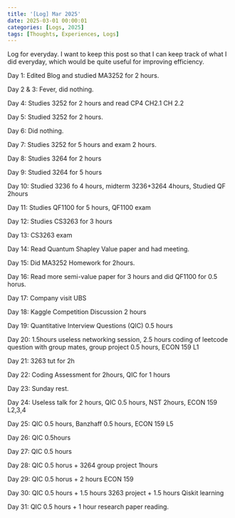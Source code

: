 ```yaml
---
title: '[Log] Mar 2025'
date: 2025-03-01 00:00:01
categories: [Logs, 2025]
tags: [Thoughts, Experiences, Logs]
---
```


Log for everyday. I want to keep this post so that I can keep track of what I did everyday, which would be quite useful for improving efficiency.

<!--more-->

Day 1: Edited Blog and studied MA3252 for 2 hours.

Day 2 & 3: Fever, did nothing.

Day 4: Studies 3252 for 2 hours and read CP4 CH2.1 CH 2.2

Day 5: Studied 3252 for 2 hours.

Day 6: Did nothing.

Day 7: Studies 3252 for 5 hours and exam 2 hours.

Day 8: Studies 3264 for 2 hours

Day 9: Studied 3264 for 5 hours

Day 10: Studied 3236 fo 4 hours, midterm 3236+3264 4hours, Studied QF 2hours

Day 11: Studies QF1100 for 5 hours, QF1100 exam

Day 12: Studies CS3263 for 3 hours

Day 13: CS3263 exam

Day 14: Read Quantum Shapley Value paper and had meeting.

Day 15: Did MA3252 Homework for 2hours.

Day 16: Read more semi-value paper for 3 hours and did QF1100 for 0.5 horus.

Day 17: Company visit UBS

Day 18: Kaggle Competition Discussion 2 hours

Day 19: Quantitative Interview Questions (QIC) 0.5 hours 

Day 20: 1.5hours useless networking session, 2.5 hours coding of leetcode question with group mates, group project 0.5 hours, ECON 159 L1

Day 21: 3263 tut for 2h

Day 22: Coding Assessment for 2hours, QIC for 1 hours

Day 23: Sunday rest.

Day 24: Useless talk for 2 hours, QIC 0.5 hours, NST 2hours, ECON 159 L2,3,4

Day 25: QIC 0.5 hours, Banzhaff 0.5 hours, ECON 159 L5

Day 26: QIC 0.5hours

Day 27: QIC 0.5 hours

Day 28: QIC 0.5 horus + 3264 group project 1hours

Day 29: QIC 0.5 horus + 2 hours ECON 159

Day 30: QIC 0.5 hours + 1.5 hours 3263 project + 1.5 hours Qiskit learning

Day 31: QIC 0.5 hours + 1 hour research paper reading.